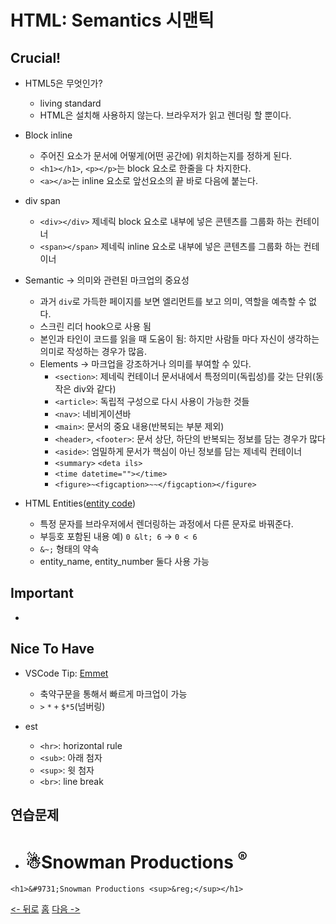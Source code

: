# HTML: Semantics 시맨틱
## Crucial!
- HTML5은 무엇인가?
    - living standard
    - HTML은 설치해 사용하지 않는다. 브라우저가 읽고 렌더링 할 뿐이다.
- Block inline
    - 주어진 요소가 문서에 어떻게(어떤 공간에) 위치하는지를 정하게 된다.
    - `<h1></h1>`, `<p></p>`는 block 요소로 한줄을 다 차지한다.
    - `<a></a>`는 inline 요소로 앞선요소의 끝 바로 다음에 붙는다.
- div span
    - `<div></div>` 제네릭 block 요소로 내부에 넣은 콘텐츠를 그룹화 하는 컨테이너
    - `<span></span>` 제네릭 inline 요소로 내부에 넣은 콘텐츠를 그룹화 하는 컨테이너
- Semantic -> 의미와 관련된 마크업의 중요성
    - 과거 `div`로 가득한 페이지를 보면 엘리먼트를 보고 의미, 역할을 예측할 수 없다.
    - 스크린 리더 hook으로 사용 됨
    - 본인과 타인이 코드를 읽을 때 도움이 됨: 하지만 사람들 마다 자신이 생각하는 의미로 작성하는 경우가 많음.
    - Elements -> 마크업을 강조하거나 의미를 부여할 수 있다.
        - `<section>`: 제네릭 컨테이너 문서내에서 특정의미(독립성)를 갖는 단위(동작은 div와 같다)
        - `<article>`: 독립적 구성으로 다시 사용이 가능한 것들 
        - `<nav>`: 네비게이션바
        - `<main>`: 문서의 중요 내용(반복되는 부분 제외)
        - `<header>`, `<footer>`: 문서 상단, 하단의 반복되는 정보를 담는 경우가 많다
        - `<aside>`: 엄밀하게 문서가 핵심이 아닌 정보를 담는 제네릭 컨테이너
        - `<summary>` `<deta ils>`
        - `<time datetime=""></time>`
        - `<figure>~<figcaption>~~</figcaption></figure>`

- HTML Entities([entity code](https://entitycode.com/))
    - 특정 문자를 브라우저에서 렌더링하는 과정에서 다른 문자로 바꿔준다.
    - 부등호 포함된 내용 예) `0 &lt; 6` -> `0 < 6`
    - `&~;` 형태의 약속
    - entity_name, entity_number 둘다 사용 가능 

## Important
- 
## Nice To Have
- VSCode Tip: [Emmet](https://emmet.io/)
    - 축약구문을 통해서 빠르게 마크업이 가능
    - `>` `*` `+` `$*5`(넘버링)

- est
    - `<hr>`: horizontal rule
    - `<sub>`: 아래 첨자
    - `<sup>`: 윗 첨자
    - `<br>`: line break 

## 연습문제
 - <h1>&#9731;Snowman Productions <sup>&reg;</sup></h1>
`<h1>&#9731;Snowman Productions <sup>&reg;</sup></h1>`

[<- 뒤로](./section03.md) [홈](../info.md) [다음 ->](./section05.md)